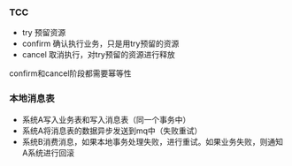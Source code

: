 ### TCC
- try 预留资源
- confirm 确认执行业务，只是用try预留的资源
- cancel 取消执行，对try预留的资源进行释放

confirm和cancel阶段都需要幂等性

### 本地消息表
- 系统A写入业务表和写入消息表（同一个事务中）
- 系统A将消息表的数据异步发送到mq中（失败重试）
- 系统B消费消息，如果本地事务处理失败，进行重试。如果业务失败，则通知A系统进行回滚